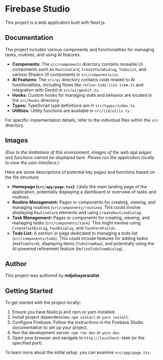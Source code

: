 # Firebase Studio

This project is a web application built with Next.js.

## Documentation

The project includes various components and functionalities for managing tasks, routines, and using AI features.

*   **Components:** The `src/components` directory contains reusable UI components such as `RoutineCard`, `CreateTaskDialog`, `TodoList`, and various Shadcn UI components in `src/components/ui`.
*   **AI Features:** The `src/ai` directory contains code related to AI functionalities, including flows like `refine-todo-list-item.ts` and integration with Genkit in `src/ai/genkit.ts`.
*   **Hooks:** Custom hooks for managing state and behavior are located in the `src/hooks` directory.
*   **Types:** TypeScript type definitions are in `src/types/index.ts`.
*   **Utilities:** Utility functions are available in `src/lib/utils.ts`.

For specific implementation details, refer to the individual files within the `src` directory.

## Images

*(Due to the limitations of this environment, images of the web app pages and functions cannot be displayed here. Please run the application locally to view the user interface.)*

Here are some descriptions of potential key pages and functions based on the file structure:

*   **Homepage (`src/app/page.tsx`):** Likely the main landing page of the application, potentially displaying a dashboard or overview of tasks and routines.
*   **Routine Management:** Pages or components for creating, viewing, and managing routines (`src/components/routine`). This could involve displaying `RoutineCard` elements and using `CreateRoutineDialog`.
*   **Task Management:** Pages or components for creating, viewing, and managing tasks (`src/components/task`). This might involve using `CreateTaskDialog`, `TaskDisplay`, and `TaskFormFields`.
*   **Todo List:** A section or page dedicated to managing a todo list (`src/components/todo`). This could include features for adding todos (`AddTodoForm`), displaying items (`TodoItemRow`), and potentially using the AI-powered refinement feature (`RefineTodoItemDialog`).

## Author

This project was authored by **mdjobayerarafat**.

## Getting Started

To get started with the project locally:

1.  Ensure you have Node.js and npm or yarn installed.
2.  Install project dependencies: `npm install` or `yarn install`.
3.  Configure Firebase: Follow the instructions in the Firebase Studio documentation to set up your project.
4.  Run the development server: `npm run dev` or `yarn dev`.
5.  Open your browser and navigate to `http://localhost:3000` (or the specified port).

To learn more about the initial setup, you can examine `src/app/page.tsx`.

